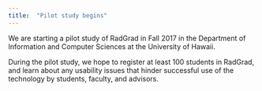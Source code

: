 ```yaml
---
title:  "Pilot study begins"
---
```


We are starting a pilot study of RadGrad in Fall 2017 in the Department of Information and Computer Sciences at the University of Hawaii.

<!--truncate-->

During the pilot study, we hope to register at least 100 students in RadGrad, and learn about any usability issues that hinder successful use of the technology by students, faculty, and advisors.   
